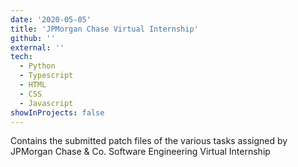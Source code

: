 ```yaml
---
date: '2020-05-05'
title: 'JPMorgan Chase Virtual Internship'
github: ''
external: ''
tech:
  - Python
  - Typescript
  - HTML
  - CSS
  - Javascript
showInProjects: false
---
```


Contains the submitted patch files of the various tasks assigned by JPMorgan Chase & Co. Software Engineering Virtual Internship
